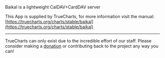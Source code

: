 Baikal is a lightweight CalDAV+CardDAV server

This App is supplied by TrueCharts, for more information visit the manual: [https://truecharts.org/charts/stable/baikal](https://truecharts.org/charts/stable/baikal)

---

TrueCharts can only exist due to the incredible effort of our staff.
Please consider making a [donation](https://truecharts.org/sponsor) or contributing back to the project any way you can!
